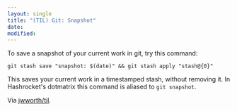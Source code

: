 ```yaml
---
layout: single
title: "(TIL) Git: Snapshot"
date:
modified:
---
```


To save a snapshot of your current work in git, try this command:

```shell
git stash save "snapshot: $(date)" && git stash apply "stash@{0}"
```

This saves your current work in a timestamped stash, without removing it.
In Hashrocket's dotmatrix this command is aliased to `git snapshot`.

Via [jwworth/til](https://github.com/jwworth/til).
